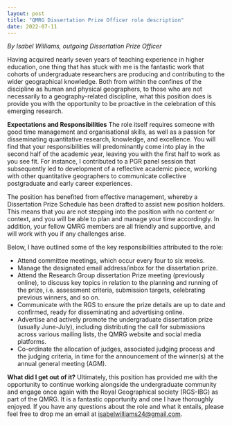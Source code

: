 ```yaml
---
layout: post
title: "QMRG Dissertation Prize Officer role description"
date: 2022-07-11
---
```


*By Isabel Williams, outgoing Dissertation Prize Officer*

Having acquired nearly seven years of teaching experience in higher education, one thing that has stuck with me is the fantastic work that cohorts of undergraduate researchers are producing and contributing to the wider geographical knowledge. Both from within the confines of the discipline as human and physical geographers, to those who are not necessarily to a geography-related discipline, what this position does is provide you with the opportunity to be proactive in the celebration of this emerging research.

**Expectations and Responsibilities**
The role itself requires someone with good time management and organisational skills, as well as a passion for disseminating quantitative research, knowledge, and excellence. You will find that your responsibilities will predominantly come into play in the second half of the academic year, leaving you with the first half to work as you see fit. For instance, I contributed to a PGR panel session that subsequently led to development of a reflective academic piece, working with other quantitative geographers to communicate collective postgraduate and early career experiences.

The position has benefited from effective management, whereby a Dissertation Prize Schedule has been drafted to assist new position holders. This means that you are not stepping into the position with no content or context, and you will be able to plan and manage your time accordingly. In addition, your fellow QMRG members are all friendly and supportive, and will work with you if any challenges arise. 

Below, I have outlined some of the key responsibilities attributed to the role:

*	Attend committee meetings, which occur every four to six weeks.
*	Manage the designated email address/inbox for the dissertation prize.
*	Attend the Research Group dissertation Prize meeting (previously online), to discuss key topics in relation to the planning and running of the prize, i.e. assessment criteria, submission targets, celebrating previous winners, and so on.
*	Communicate with the RGS to ensure the prize details are up to date and confirmed, ready for disseminating and advertising online.
*	Advertise and actively promote the undergraduate dissertation prize (usually June-July), including distributing the call for submissions across various mailing lists, the QMRG website and social media platforms.
*	Co-ordinate the allocation of judges, associated judging process and the judging criteria, in time for the announcement of the winner(s) at the annual general meeting (AGM).

**What did I get out of it?**
Ultimately, this position has provided me with the opportunity to continue working alongside the undergraduate community and engage once again with the Royal Geographical society (RGS-IBG) as part of the QMRG. It is a fantastic opportunity and one I have thoroughly enjoyed. If you have any questions about the role and what it entails, please feel free to drop me an email at isabelwilliams24@gmail.com. 

